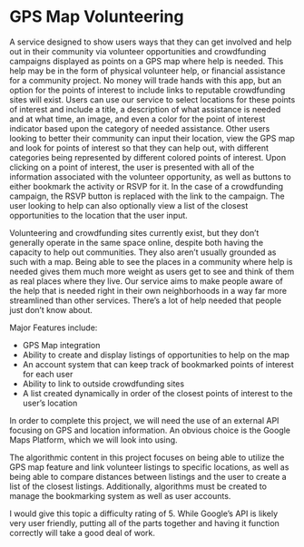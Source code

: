 GPS Map Volunteering
==================================================

A service designed to show users ways that they can get involved and help out in their community via volunteer opportunities and crowdfunding campaigns displayed as points on a GPS map where help is needed. This help may be in the form of physical volunteer help, or financial assistance for a community project. No money will trade hands with this app, but an option for the points of interest to include links to reputable crowdfunding sites will exist. Users can use our service to select locations for these points of interest and include a title, a description of what assistance is needed and at what time, an image, and even a color for the point of interest indicator based upon the category of needed assistance. Other users looking to better their community can input their location, view the GPS map and look for points of interest so that they can help out, with different categories being represented by different colored points of interest. Upon clicking on a point of interest, the user is presented with all of the information associated with the volunteer opportunity, as well as buttons to either bookmark the activity or RSVP for it. In the case of a crowdfunding campaign, the RSVP button is replaced with the link to the campaign. The user looking to help can also optionally view a list of the closest opportunities to the location that the user input.
 
Volunteering and crowdfunding sites currently exist, but they don’t generally operate in the same space online, despite both having the capacity to help out communities. They also aren’t usually grounded as such with a map. Being able to see the places in a community where help is needed gives them much more weight as users get to see and think of them as real places where they live. Our service aims to make people aware of the help that is needed right in their own neighborhoods in a way far more streamlined than other services. There’s a lot of help needed that people just don’t know about.

Major Features include: 
* GPS Map integration
* Ability to create and display listings of opportunities to help on the map 
* An account system that can keep track of bookmarked points of interest for each user
* Ability to link to outside crowdfunding sites
* A list created dynamically in order of the closest points of interest to the user’s location

In order to complete this project, we will need the use of an external API focusing on GPS and location information. An obvious choice is the Google Maps Platform, which we will look into using.

The algorithmic content in this project focuses on being able to utilize the GPS map feature and link volunteer listings to specific locations, as well as being able to compare distances between listings and the user to create a list of the closest listings. Additionally, algorithms must be created to manage the bookmarking system as well as user accounts. 

I would give this topic a difficulty rating of 5. While Google’s API is likely very user friendly, putting all of the parts together and having it function correctly will take a good deal of work.
